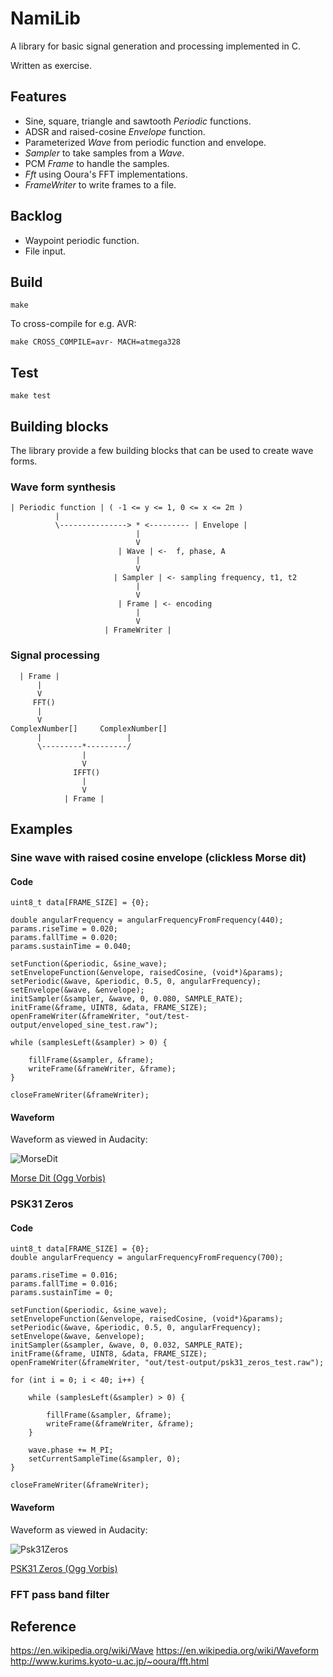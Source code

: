 NamiLib
=======

A library for basic signal generation and processing implemented in C.

Written as exercise.

Features
--------

* Sine, square, triangle and sawtooth _Periodic_ functions.
* ADSR and raised-cosine _Envelope_ function.
* Parameterized _Wave_ from periodic function and envelope.
* _Sampler_ to take samples from a _Wave_.
* PCM _Frame_ to handle the samples.
* _Fft_ using Ooura's FFT implementations.
* _FrameWriter_ to write frames to a file.

Backlog
-------

* Waypoint periodic function.
* File input.

Build
-----

    make

To cross-compile for e.g. AVR:

    make CROSS_COMPILE=avr- MACH=atmega328

Test
----

    make test

Building blocks
---------------

The library provide a few building blocks that can be used to create wave forms.

### Wave form synthesis

    | Periodic function | ( -1 <= y <= 1, 0 <= x <= 2π )
              |
              \---------------> * <--------- | Envelope |
                                |
                                V
                            | Wave | <-  f, phase, A
                                |
                                V
                           | Sampler | <- sampling frequency, t1, t2 
                                |
                                V
                            | Frame | <- encoding
                                |
                                V
                         | FrameWriter |

### Signal processing

      | Frame |
          |
          V
         FFT()
          |
          V
    ComplexNumber[]     ComplexNumber[]
          |                   |
          \---------*---------/
                    |
                    V
                  IFFT()
                    |
                    V
                | Frame |

Examples
--------

### Sine wave with raised cosine envelope (clickless Morse dit)

#### Code

    uint8_t data[FRAME_SIZE] = {0};

    double angularFrequency = angularFrequencyFromFrequency(440);
    params.riseTime = 0.020;
    params.fallTime = 0.020;
    params.sustainTime = 0.040;

    setFunction(&periodic, &sine_wave);
    setEnvelopeFunction(&envelope, raisedCosine, (void*)&params);
    setPeriodic(&wave, &periodic, 0.5, 0, angularFrequency);
    setEnvelope(&wave, &envelope);
    initSampler(&sampler, &wave, 0, 0.080, SAMPLE_RATE);
    initFrame(&frame, UINT8, &data, FRAME_SIZE);
    openFrameWriter(&frameWriter, "out/test-output/enveloped_sine_test.raw");

    while (samplesLeft(&sampler) > 0) {

        fillFrame(&sampler, &frame);
        writeFrame(&frameWriter, &frame);
    }

    closeFrameWriter(&frameWriter);

#### Waveform

Waveform as viewed in Audacity:

![MorseDit](https://github.com/daijo/NamiLib/raw/master/examples/morse_dit.png)

[Morse Dit (Ogg Vorbis)](https://github.com/daijo/NamiLib/raw/master/examples/morse_dit.ogg)

### PSK31 Zeros

#### Code

    uint8_t data[FRAME_SIZE] = {0};
    double angularFrequency = angularFrequencyFromFrequency(700);

    params.riseTime = 0.016;
    params.fallTime = 0.016;
    params.sustainTime = 0;

    setFunction(&periodic, &sine_wave);
    setEnvelopeFunction(&envelope, raisedCosine, (void*)&params);
    setPeriodic(&wave, &periodic, 0.5, 0, angularFrequency);
    setEnvelope(&wave, &envelope);
    initSampler(&sampler, &wave, 0, 0.032, SAMPLE_RATE);
    initFrame(&frame, UINT8, &data, FRAME_SIZE);
    openFrameWriter(&frameWriter, "out/test-output/psk31_zeros_test.raw");

    for (int i = 0; i < 40; i++) {

        while (samplesLeft(&sampler) > 0) {

            fillFrame(&sampler, &frame);
            writeFrame(&frameWriter, &frame);
        }

        wave.phase += M_PI;
        setCurrentSampleTime(&sampler, 0);
    }

    closeFrameWriter(&frameWriter);

#### Waveform

Waveform as viewed in Audacity:

![Psk31Zeros](https://github.com/daijo/NamiLib/raw/master/examples/psk31_zeros.png)

[PSK31 Zeros (Ogg Vorbis)](https://github.com/daijo/NamiLib/raw/master/examples/psk31_zeros.ogg)

### FFT pass band filter

Reference
---------
<https://en.wikipedia.org/wiki/Wave>
<https://en.wikipedia.org/wiki/Waveform>
<http://www.kurims.kyoto-u.ac.jp/~ooura/fft.html>
